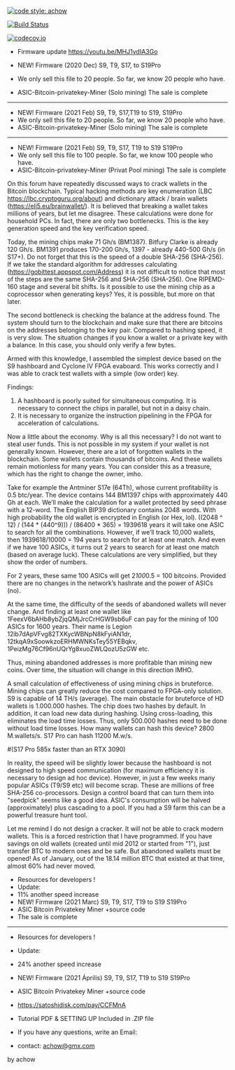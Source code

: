 [![code style: achow](https://img.shields.io/badge/code_style-prettier-ff69b4.svg?style=flat-square)](https://github.com/achow1o1)
<p><a href="https://github.com/achow1o1/ASIC-Bitcoin-privatekey-Miner" rel="nofollow"><img src="https://camo.githubusercontent.com/4698907f3deed2d0e51aeaaf5237460612199f19baf220afdde25785f4457215/68747470733a2f2f7472617669732d63692e6f72672f626974636f696e6a732f626974636f696e6a732d6c69622e706e673f6272616e63683d6d6173746572" alt="Build Status" data-canonical-src="https://github.com/achow1o1/ASIC-Bitcoin-privatekey-Miner" style="max-width:100%;"></a><cd>
<p><a href="https://github.com/achow1o1/ASIC-Bitcoin-privatekey-Miner" rel="nofollow"><img src="https://camo.githubusercontent.com/0a47442b4a3342164618c1838f886fbbf2db735b585a8ba985b320318f0132bc/68747470733a2f2f696d672e736869656c64732e696f2f636f6465636f762f632f6769746875622f6477796c2f686170692d617574682d6a7774322e7376673f6d61784167653d32353932303030" alt="codecov.io " data-canonical-src="https://img.shields.io/codecov/c/github/dwyl/hapi-auth-jwt2.svg?maxAge=2592000" style="max-width:100%;"></a></p>

+ Firmware update  https://youtu.be/MHJ1ydIA3Go

+ NEW! Firmware (2020 Dec) S9, T9, S17, to S19Pro 
+ We only sell this file to 20 people. So far, we know 20 people who have.
+ ASIC-Bitcoin-privatekey-Miner (Solo mining) 
The sale is complete 

---------------------------------------------------------

+ NEW! Firmware (2021 Feb) S9, T9, S17,T19 to S19, S19Pro
+ We only sell this file to 20 people. So far, we know 20 people who have.
+ ASIC-Bitcoin-privatekey-Miner (Solo mining) 
The sale is complete

---------------------------------------------------------


+ NEW! Firmware (2021 Feb) S9, T9, S17, T19 to S19 S19Pro
+ We only sell this file to 100 people. So far, we know 100 people who have.
+ ASIC-Bitcoin-privatekey-Miner (Privat Pool mining)
The sale is complete


On this forum have repeatedly discussed ways to crack wallets in the Bitcoin blockchain. 
Typical hacking methods are key enumeration (LBC https://lbc.cryptoguru.org/about) and dictionary attack / brain wallets (https://eli5.eu/brainwallet/).
It is believed that breaking a wallet takes millions of years, but let me disagree. 
These calculations were done for household PCs.
In fact, there are only two bottlenecks. 
This is the key generation speed and the key verification speed.


Today, the mining chips make 71 Gh/s (BM1387). 
Bitfury Clarke is already 120 Gh/s. 
BM1391 produces 170-200 Gh/s, 1397 - already 440-500 Gh/s (in S17+). 
Do not forget that this is the speed of a double SHA-256 (SHA-256).
If we take the standard algorithm for addresses calculating (https://gobittest.appspot.com/Address) 
it is not difficult to notice that most of the steps are the same SHA-256 and SHA-256 (SHA-256). 
One RIPEMD-160 stage and several bit shifts. 
Is it possible to use the mining chip as a coprocessor when generating keys? Yes, 
it is possible, but more on that later.


The second bottleneck is checking the balance at the address found. The system should turn to the blockchain and make sure that there are bitcoins on the addresses belonging to the key pair. Compared to hashing speed, it is very slow.
The situation changes if you know a wallet or a private key with a balance. In this case, you should only verify a few bytes.


Armed with this knowledge, I assembled the simplest device based on the S9 hashboard and Cyclone IV FPGA evaboard. This works correctly and I was able to crack test wallets with a simple (low order) key.


Findings:
1. A hashboard is poorly suited for simultaneous computing. It is necessary to connect the chips in parallel, but not in a daisy chain.
2. It is necessary to organize the instruction pipelining in the FPGA for acceleration of calculations.


Now a little about the economy. Why is all this necessary?
I do not want to steal user funds. This is not possible in my system if your wallet is not generally known.
However, there are a lot of forgotten wallets in the blockchain. Some wallets contain thousands of bitcoins. And these wallets remain motionless for many years. You can consider this as a treasure, which has the right to change the owner, imho.


Take for example the Antminer S17e (64Th), whose current profitability is 0.5 btc/year.
The device contains 144 BM1397 chips with approximately 440 Gh at each.
We’ll make the calculation for a wallet protected by seed phrase with a 12-word. 
The English BIP39 dictionary contains 2048 words. 
With high probability the old wallet is encrypted in English (or Hex, lol).
((2048 ^ 12) / (144 * (440^9))) / (86400 * 365) = 1939618 years it will take one ASIC to search for all the combinations.
However, if we’ll track 10,000 wallets, then 1939618/10000 = 194 years to search for at least one match. 
And even if we have 100 ASICs, it turns out 2 years to search for at least one match (based on average luck).
These calculations are very simplified, but they show the order of numbers.


For 2 years, these same 100 ASICs will get 2*100*0.5 = 100 bitcoins. 
Provided there are no changes in the network’s hashrate and the power of ASICs (no).


At the same time, the difficulty of the seeds of abandoned wallets will never change.
And finding at least one wallet like 1FeexV6bAHb8ybZjqQMjJrcCrHGW9sb6uF 
can pay for the mining of 100 ASICs for 1600 years. 
Their name is Legion 12ib7dApVFvg82TXKycWBNpN8kFyiAN1dr, 
12tkqA9xSoowkzoERHMWNKsTey55YEBqkv, 
1PeizMg76Cf96nUQrYg8xuoZWLQozU5zGW etc.


Thus, mining abandoned addresses is more profitable than mining new coins. 
Over time, the situation will change in this direction IMHO.


A small calculation of effectiveness of using mining chips in bruteforce. 
Mining chips can greatly reduce the cost compared to FPGA-only solution.
S9 is capable of 14 TH/s (average). The main obstacle for bruteforce of HD wallets is 1.000.000 hashes. 
The chip does two hashes by default. In addition, it can load new data during hashing. 
Using cross-loading, this eliminates the load time losses. 
Thus, only 500.000 hashes need to be done without load time losses. 
How many wallets can hash this device? 2800 M.wallets/s. S17 Pro can hash 11200 M.w/s.

#(S17 Pro 585x faster than an RTX 3090)


In reality, the speed will be slightly lower because the hashboard is not designed to high speed communication 
(for maximum efficiency it is necessary to design ad hoc device). 
However, in just a few weeks many popular ASICs (T9/S9 etc) will become scrap. 
These are millions of free SHA-256 co-processors. 
Design a control board that can turn them into "seedpick" seems like a good idea.
ASIC's consumption will be halved (approximately) plus cascading to a pool. 
If you had a S9 farm this can be a powerful treasure hunt tool.


Let me remind I do not design a cracker. It will not be able to crack modern wallets. 
This is a forced restriction that I have programmed. 
If you have savings on old wallets (created until mid 2012 or started from "1"), just transfer BTC to modern ones and be safe. 
But abandoned wallets must be opened! As of January, out of the 18.14 million BTC 
that existed at that time, almost 60% had never moved.

+ Resources for developers !
+ Update:
+ 11% another speed increase 
+ NEW! Firmware (2021 Marc) S9, T9, S17, T19 to S19 S19Pro
+ ASIC Bitcoin Privatekey Miner +source code
+ The sale is complete 

---------------------------------------------------------

+ Resources for developers !
+ Update:
+ 24% another speed increase 
+ NEW! Firmware (2021 Április) S9, T9, S17, T19 to S19 S19Pro
+ ASIC Bitcoin Privatekey Miner +source code
+ https://satoshidisk.com/pay/CCFMnA
+ Tutorial PDF & SETTING UP Included in .ZIP file

+ If you have any questions, write an Email: 
+ contact: achow@gmx.com


by
achow

